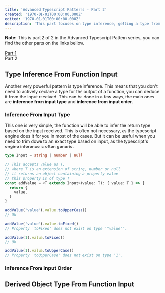 ```yaml
---
title: 'Advanced Typescript Patterns - Part 2'
created: '1970-01-01T00:00:00.000Z'
edited: '1970-01-01T00:00:00.000Z'
description: 'This part focuses on type inference, getting a type from a function input can be challenging at first, but after you understand what is happening it should become a breeze.'
---
```


<aside>
  <b>Note:</b> This is part 2 of 2 in the Advanced Typescript Pattern series, you can find the other parts on the links bellow.
  <br/>
  <br/>
  <a href="/advanced-typescript-patterns-part-1">Part 1</a>
  <br/>
  Part 2
</aside>

## Type Inference From Function Input

Another very powerful pattern is type inference. This means that you don't need to actively declare a type for the output of a function, you can deduce it from the input received. This can be done in a few ways, the main ones are **inference from input type** and **inference from input order**.

### Inference From Input Type

This one is very simple, the function will be able to infer the return type based on the input received. This is often not necessary, as the typescript engine does it for you in most of the cases. But it can be useful when you need to trim down to an exact type based on input, as the typescript's engine inference is often generic.

```typescript
type Input = string | number | null

// This accepts value as T,
// where T is an extension of string, number or null
// it returns an object containing a property value
// this property is of type T
const addValue = <T extends Input>(value: T): { value: T } => {
  return {
    value,
  }
}

addValue('value').value.toUpperCase()
// Ok

addValue('value').value.toFixed()
// Property 'toFixed' does not exist on type '"value"'.

addValue(1).value.toFixed()
// Ok

addValue(1).value.toUpperCase()
// Property 'toUpperCase' does not exist on type '1'.
```

### Inference From Input Order

## Derived Object Type From Function Input
